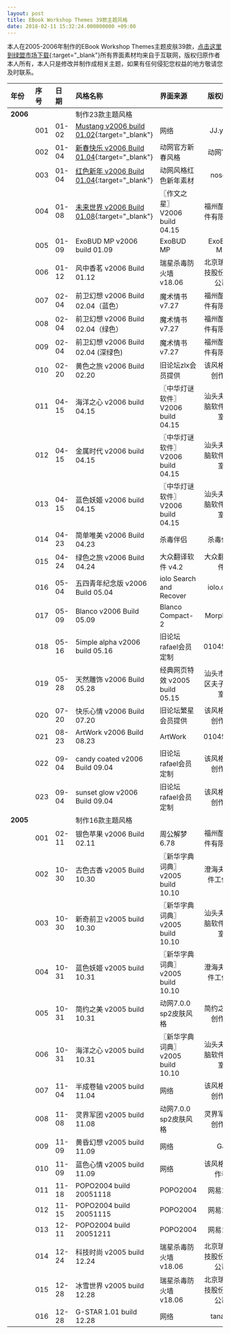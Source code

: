 ```yaml
---
layout: post
title: EBook Workshop Themes 39款主题风格
date: 2018-02-11 15:32:24.000000000 +09:00
---
```


本人在2005-2006年制作的EBook Workshop Themes主题皮肤39款，[点击这里到绿盟市场下载](http://www.xdowns.com/soft/38/217/2006/Soft_7092.html){:target="_blank"}所有界面素材均来自于互联网，版权归原作者本人所有，本人只是修改并制作成相关主题，如果有任何侵犯您权益的地方敬请您及时联系。



| 年份 | 序号 |日期 |风格名称 |界面来源 |版权所有|
|:-------------|:-------------|:------|:------------|:------------|:-----------:|
|**2006**|     |     |制作23款主题风格|     |     |
|    |001|01-02|[Mustang v2006 build 01.02](http://tadown.com/fs/5xia9misbtud6io437b8/){:target="_blank"}|网络|JJ.ying|
|    |002|01-04|[新春快乐 v2006 Build 01.04](http://tadown.com/fs/5xi0am5isdtucdi9o547/){:target="_blank"}|动网官方新春风格|动网官方|
|    |003|01-04|[红色新年 v2006 Build 01.04](http://tadown.com/fs/6xiadmisdtud2iocdfb5/){:target="_blank"}|动网风格红色新年素材|nosom|
|    |004|01-08|[未来世界 v2006 Build 01.08](http://tadown.com/fs/bxia2mis3tud8io13495/){:target="_blank"}|〖作文之星〗 V2006 build 04.15|福州酷博软件有限公司|
|    |005|01-09|ExoBUD MP v2006 build 01.09|ExoBUD MP|ExoBUD MP|
|    |006|01-12|风中香茗 v2006 Build 01.12|瑞星杀毒防火墙 v18.06|北京瑞星科技股份有限公司|
|    |007|02-04|前卫幻想 v2006 Build 02.04（蓝色）|魔术情书 v7.27|福州酷博软件有限公司|
|    |008|02-04|前卫幻想 v2006 Build 02.04（绿色）|魔术情书 v7.27|福州酷博软件有限公司|
|    |009|02-04|前卫幻想 v2006 Build 02.04 (深绿色)|魔术情书 v7.27|福州酷博软件有限公司|
|    |010|02-20|黄色之旅 v2006 Build 02.20|旧论坛zlx会员提供|该风格的原创作者|
|    |011|04-15|海洋之心 v2006 build 04.15|〖中华灯谜软件〗 V2006 build 04.15|汕头夫子电脑软件工作室|
|    |012|04-15|金属时代 v2006 build 04.15|〖中华灯谜软件〗 V2006 build 04.15|汕头夫子电脑软件工作室|
|    |013|04-15|蓝色妖姬 v2006 build 04.15|〖中华灯谜软件〗 V2006 build 04.15|汕头夫子电脑软件工作室|
|    |014|04-23|简单唯美 v2006 Build 04.23|杀毒伴侣|杀毒伴侣|
|    |015|04-24|绿色之旅 v2006 Build 04.24|大众翻译软件 v4.2|大众翻译软件|
|    |016|05-04|五四青年纪念版 v2006 Build 05.04|iolo Search and Recover|iolo.com|
|    |017|05-09|Blanco v2006 Build 05.09|Blanco Compact-2|Morphium|
|    |018|05-16|5imple alpha v2006 build 05.16|旧论坛rafael会员定制|01045319|
|    |019|05-28|天然雕饰 v2006 Build 05.28|经典网页特效 v2005 build 05.15|汕头市澄海区夫子工作室|
|    |020|07-20|快乐心情 v2006 Build 07.20|旧论坛繁星会员提供|该风格的原创作者|
|    |021|08-23|ArtWork v2006 Build 08.23|ArtWork|01045319|
|    |022|09-04|candy coated v2006 Build 09.04|旧论坛rafael会员定制|该风格的原创作者|
|    |023|09-04|sunset glow v2006 Build 09.04|旧论坛rafael会员定制|该风格的原创作者|
|**2005**|     |     |制作16款主题风格|     |     |
|    |001|02-11|银色苹果 v2006 Build 02.11|周公解梦 6.78|福州酷博软件有限公司|
|    |002|10-30|古色古香 v2005 Build 10.30|〖新华字典词典〗 v2005 build 10.10|澄海夫子软件工作室|
|    |003|10-30|新奇前卫 v2005 build 10.30|〖新华字典词典〗 v2005 build 10.10|汕头夫子电脑软件工作室|
|    |004|10-31|蓝色妖姬 v2005 build 10.31|〖新华字典词典〗 v2005 build 10.10|澄海夫子软件工作室|
|    |005|10-31|简约之美 v2005 build 10.31 |动网7.0.0 sp2皮肤风格|简约之美原创作者|
|    |006|10-31|海洋之心 v2005 build 10.31|〖新华字典词典〗 v2005 build 10.10|汕头夫子电脑软件工作室|
|    |007|11-04|半成卷轴 v2005 build 11.04|网络|该风格的原创作者|
|    |008|11-08|灵界军团 v2005 build 11.08|动网7.0.0 sp2皮肤风格|灵界军团原创作者|
|    |009|11-09|黄昏幻想 v2005 build 11.09|网络|GJ|
|    |010|11-09|蓝色心情 v2005 build 11.09|网络|该风格的原作者|
|    |011|11-18|POPO2004 build 20051118|POPO2004|网易163|
|    |012|11-15|POPO2004 build 20051115|POPO2004|网易163|
|    |013|12-11|POPO2004 build 20051211|POPO2004|网易163|
|    |014|12-24|科技时尚 v2005 build 12.24|瑞星杀毒防火墙 v18.06|北京瑞星科技股份有限公司|
|    |015|12-28|冰雪世界 v2005 build 12.28|瑞星杀毒防火墙 v18.06|北京瑞星科技股份有限公司|
|    |016|12-28|G-STAR 1.01  build 12.28|网络|tanako|
    
